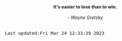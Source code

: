 
<div align="center"><b><span>It's easier to lose than to win.  </span></b><br><br><i> - Wayne Gretzky</i></div>
<br><br><kbd>Last updated:Fri Mar 24 12:33:39 2023</kbd>